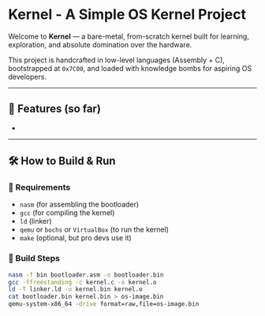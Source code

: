 # Kernel - A Simple OS Kernel Project

Welcome to **Kernel** — a bare-metal, from-scratch kernel built for learning, exploration, and absolute domination over the hardware.

This project is handcrafted in low-level languages (Assembly + C), bootstrapped at `0x7C00`, and loaded with knowledge bombs for aspiring OS developers.

---

## 🧪 Features (so far)

-
---

## 🛠️ How to Build & Run

### 🔧 Requirements

- `nasm` (for assembling the bootloader)
- `gcc` (for compiling the kernel)
- `ld` (linker)
- `qemu` or `bochs` or `VirtualBox` (to run the kernel)
- `make` (optional, but pro devs use it)

### 🧱 Build Steps

```bash
nasm -f bin bootloader.asm -o bootloader.bin
gcc -ffreestanding -c kernel.c -o kernel.o
ld -T linker.ld -o kernel.bin kernel.o
cat bootloader.bin kernel.bin > os-image.bin
qemu-system-x86_64 -drive format=raw,file=os-image.bin
